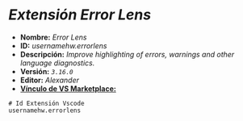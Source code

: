 <!-- Autor: Daniel Benjamin Perez Morales -->
<!-- GitHub: https://github.com/DanielPerezMoralesDev13 -->
<!-- Correo electrónico: danielperezdev@proton.me -->

# ***Extensión Error Lens***

- **Nombre:** *Error Lens*
- **ID:** *usernamehw.errorlens*
- **Descripción:** *Improve highlighting of errors, warnings and other language diagnostics.*
- **Versión:** *`3.16.0`*
- **Editor:** *Alexander*
- **[Vínculo de VS Marketplace:](https://marketplace.visualstudio.com/items?itemName=usernamehw.errorlens "https://marketplace.visualstudio.com/items?itemName=usernamehw.errorlens")**

```plaintext
# Id Extensión Vscode
usernamehw.errorlens
```
